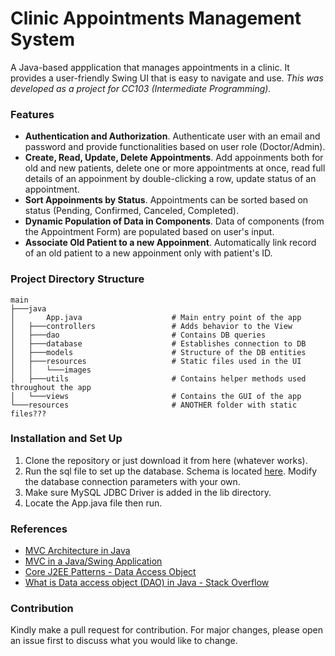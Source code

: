 # Clinic Appointments Management System

A Java-based appplication that manages appointments in a clinic. It provides a user-friendly Swing UI that is easy to navigate and use. *This was developed as a project for CC103 (Intermediate Programming).*

### Features
- **Authentication and Authorization**. Authenticate user with an email and password and provide functionalities based on user role (Doctor/Admin).
- **Create, Read, Update, Delete Appointments**. Add appoinments both for old and new patients, delete one or more appointments at once, read full details of an appoinment by double-clicking a row, update status of an appointment.
- **Sort Appoinments by Status**. Appointments can be sorted based on status (Pending, Confirmed, Canceled, Completed).
- **Dynamic Population of Data in Components**. Data of components (from the Appointment Form) are populated based on user's input.
- **Associate Old Patient to a new Appoinment**. Automatically link record of an old patient to a new appoinment only with patient's ID.

### Project Directory Structure

```
main
├───java
│       App.java                    # Main entry point of the app
│   ├───controllers                 # Adds behavior to the View
│   ├───dao                         # Contains DB queries
│   ├───database                    # Establishes connection to DB
│   ├───models                      # Structure of the DB entities
│   ├───resources                   # Static files used in the UI
│   │   └───images
│   ├───utils                       # Contains helper methods used throughout the app
│   └───views                       # Contains the GUI of the app
└───resources                       # ANOTHER folder with static files???
```

### Installation and Set Up

1. Clone the repository or just download it from here (whatever works).
2. Run the sql file to set up the database. Schema is located [here]("./src/main/java/database/clinic_appointments_db"). Modify the database connection parameters with your own.
3. Make sure MySQL JDBC Driver is added in the lib directory. 
4. Locate the App.java file then run. 

### References
- [MVC Architecture in Java](https://www.javatpoint.com/mvc-architecture-in-java)
- [MVC in a Java/Swing Application](https://www.developer.com/design/mvc-in-a-java-swing-application/)
- [Core J2EE Patterns - Data Access Object](https://www.oracle.com/java/technologies/dataaccessobject.html)
- [What is Data access object (DAO) in Java - Stack Overflow](https://stackoverflow.com/questions/19154202/what-is-data-access-object-dao-in-java)


### Contribution
Kindly make a pull request for contribution. For major changes, please open an issue first to discuss what you would like to change.



